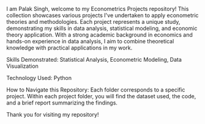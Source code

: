 I am Palak Singh, welcome to my Econometrics Projects repository! This collection showcases various projects I've undertaken to apply econometric theories and methodologies. Each project represents a unique study, demonstrating my skills in data analysis, statistical modeling, and economic theory application.
With a strong academic background in economics and hands-on experience in data analysis, I aim to combine theoretical knowledge with practical applications in my work.

Skills Demonstrated: Statistical Analysis, Econometric Modeling, Data Visualization

Technology Used: Python

How to Navigate this Repository:
Each folder corresponds to a specific project.
Within each project folder, you will find the dataset used, the code, and a brief report summarizing the findings.

Thank you for visiting my repository!
